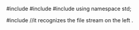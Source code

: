 #include <string>
#include <iostream>
#include <iomanip>
using namespace std;


#include <fstream>
//it recognizes the file stream on the left .

